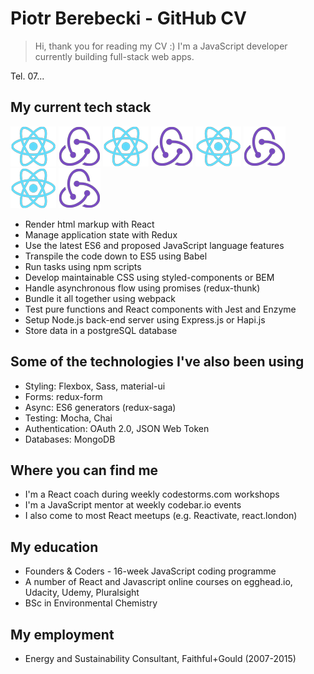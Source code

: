 # Piotr Berebecki - GitHub CV

> Hi, thank you for reading my CV :) 
> I'm a JavaScript developer currently building full-stack web apps.

Tel. 07...

## My current tech stack

![react](https://github.com/PiotrBerebecki/PiotrBerebecki/blob/master/assets/logo/react-logo-64.png)
![react](https://github.com/PiotrBerebecki/PiotrBerebecki/blob/master/assets/logo/redux-logo-64.png)
![react](https://github.com/PiotrBerebecki/PiotrBerebecki/blob/master/assets/logo/react-logo-64.png)
![react](https://github.com/PiotrBerebecki/PiotrBerebecki/blob/master/assets/logo/redux-logo-64.png)
![react](https://github.com/PiotrBerebecki/PiotrBerebecki/blob/master/assets/logo/react-logo-64.png)
![react](https://github.com/PiotrBerebecki/PiotrBerebecki/blob/master/assets/logo/redux-logo-64.png)
![react](https://github.com/PiotrBerebecki/PiotrBerebecki/blob/master/assets/logo/react-logo-64.png)
![react](https://github.com/PiotrBerebecki/PiotrBerebecki/blob/master/assets/logo/redux-logo-64.png)


- Render html markup with React
- Manage application state with Redux
- Use the latest ES6 and proposed JavaScript language features
- Transpile the code down to ES5 using Babel
- Run tasks using npm scripts
- Develop maintainable CSS using styled-components or BEM
- Handle asynchronous flow using promises (redux-thunk)
- Bundle it all together using webpack
- Test pure functions and React components with Jest and Enzyme
- Setup Node.js back-end server using Express.js or Hapi.js
- Store data in a postgreSQL database

## Some of the technologies I've also been using
- Styling: Flexbox, Sass, material-ui
- Forms: redux-form
- Async: ES6 generators (redux-saga)
- Testing: Mocha, Chai
- Authentication: OAuth 2.0, JSON Web Token
- Databases: MongoDB

## Where you can find me
- I'm a React coach during weekly codestorms.com workshops
- I'm a JavaScript mentor at weekly codebar.io events
- I also come to most React meetups (e.g. Reactivate, react.london)

## My education
- Founders & Coders - 16-week JavaScript coding programme
- A number of React and Javascript online courses on egghead.io, Udacity, Udemy, Pluralsight
- BSc in Environmental Chemistry

## My employment
- Energy and Sustainability Consultant, Faithful+Gould (2007-2015)
